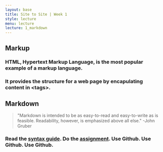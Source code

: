 ```yaml
---
layout: base
title: Site to Site | Week 1
style: lecture
menu: lecture
lecture: 1_markdown
---
```

## Markup

### HTML, Hypertext Markup Language, is the most popular example of a markup language.

<script src="https://gist.github.com/troyth/6271084.js"></script>

### It provides the structure for a web page by encapulating content in \<tags\>.

## Markdown

>	"Markdown is intended to be as easy-to-read and easy-to-write as is feasible. Readability, however, is emphasized above all else."
	-John Gruber

### Read the [syntax guide](http://daringfireball.net/projects/markdown/syntax). Do the [assignment](https://github.com/site2site/site2site.github.io/blob/master/assignments/assignment1.md). Use Github. Use Github. Use Github.